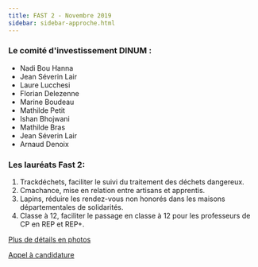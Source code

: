 ```yaml
---
title: FAST 2 - Novembre 2019 
sidebar: sidebar-approche.html
---
```



### **Le comité d'investissement DINUM :** ### 
- Nadi Bou Hanna
- Jean Séverin Lair
- Laure Lucchesi
- Florian Delezenne
- Marine Boudeau
- Mathilde Petit
- Ishan Bhojwani
- Mathilde Bras
- Jean Séverin Lair
- Arnaud Denoix

### **Les lauréats Fast 2:** ###
1. Trackdéchets, faciliter le suivi du traitement des déchets dangereux.
2. Cmachance, mise en relation entre artisans et apprentis. 
3. Lapins, réduire les rendez-vous non honorés dans les maisons départementales de solidarités.
4. Classe à 12, faciliter le passage en classe à 12 pour les professeurs de CP en REP et REP+.

[Plus de détails en photos](https://blog.beta.gouv.fr/general/2019/12/03/le-fast-2e-edition-a-ses-laureats/) 

[Appel à candidature](https://blog.beta.gouv.fr/dinsic/2019/10/01/postulez-au-fonds-d-acceleration-des-startups-d-etat-2eme-edition/)
